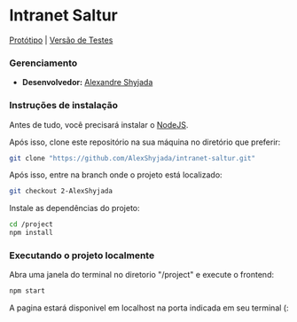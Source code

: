 # Intranet Saltur

[Protótipo](https://www.figma.com/file/XHUYZVQjNJHhWfB0gKa17H/Landing-Page?node-id=0%3A1) | [Versão de Testes](#)

### Gerenciamento

- **Desenvolvedor:** [Alexandre Shyjada](https://www.alexshyjada.com/)

### Instruções de instalação

Antes de tudo, você precisará instalar o [NodeJS](https://nodejs.org/en/download/).

Após isso, clone este repositório na sua máquina no diretório que preferir:

```bash
git clone "https://github.com/AlexShyjada/intranet-saltur.git"
```

Após isso, entre na branch onde o projeto está localizado:

```bash
git checkout 2-AlexShyjada
```

Instale as dependências do projeto:

```bash
cd /project
npm install
```

### Executando o projeto localmente

Abra uma janela do terminal no diretorio "/project" e execute o frontend:

```bash
npm start

```

A pagina estará disponivel em localhost na porta indicada em seu terminal (:
